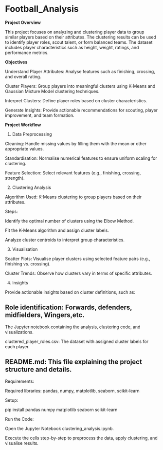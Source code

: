 # Football_Analysis
**Project Overview**

This project focuses on analyzing and clustering player data to group similar players based on their attributes. The clustering results can be used to identify player roles, scout talent, or form balanced teams. The dataset includes player characteristics such as height, weight, ratings, and performance metrics.

**Objectives**

Understand Player Attributes: Analyse features such as finishing, crossing, and overall rating.

Cluster Players: Group players into meaningful clusters using K-Means and Gaussian Mixture Model clustering techniques.

Interpret Clusters: Define player roles based on cluster characteristics.

Generate Insights: Provide actionable recommendations for scouting, player improvement, and team formation.

**Project Workflow**

1. Data Preprocessing

Cleaning: Handle missing values by filling them with the mean or other appropriate values.

Standardisation: Normalise numerical features to ensure uniform scaling for clustering.

Feature Selection: Select relevant features (e.g., finishing, crossing, strength).

2. Clustering Analysis

Algorithm Used: K-Means clustering to group players based on their attributes.

Steps:

Identify the optimal number of clusters using the Elbow Method.

Fit the K-Means algorithm and assign cluster labels.

Analyze cluster centroids to interpret group characteristics.

3. Visualisation

Scatter Plots: Visualise player clusters using selected feature pairs (e.g., finishing vs. crossing).

Cluster Trends: Observe how clusters vary in terms of specific attributes.

4. Insights

Provide actionable insights based on cluster definitions, such as:

Role identification: Forwards, defenders, midfielders, Wingers,etc.
---

The Jupyter notebook containing the analysis, clustering code, and visualizations.

clustered_player_roles.csv: The dataset with assigned cluster labels for each player.

README.md: This file explaining the project structure and details.
---
Requirements:

Required libraries: pandas, numpy, matplotlib, seaborn, scikit-learn

Setup:

pip install pandas numpy matplotlib seaborn scikit-learn

Run the Code:

Open the Jupyter Notebook clustering_analysis.ipynb.

Execute the cells step-by-step to preprocess the data, apply clustering, and visualise results.
